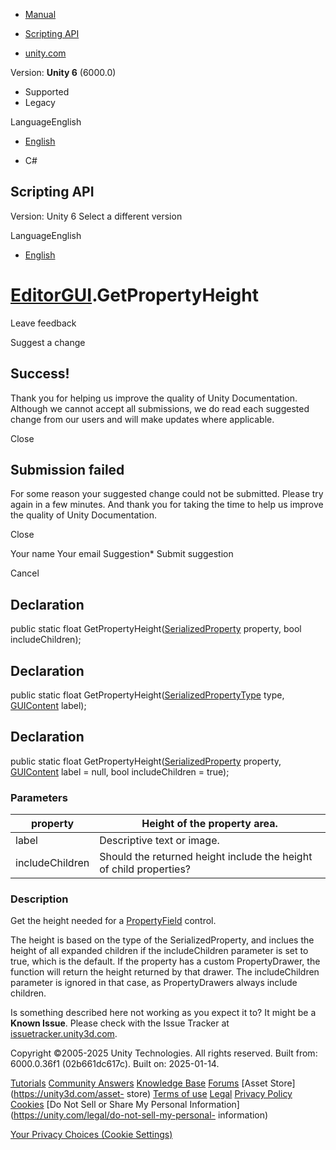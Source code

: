 [ ]()

  * [Manual](../Manual/index.html)
  * [Scripting API](../ScriptReference/index.html)

  * [unity.com](https://unity.com/)

Version: **Unity 6** (6000.0)

  * Supported
  * Legacy

LanguageEnglish

  * [English]()

  * C#

[ ](https://docs.unity3d.com)

## Scripting API

Version: Unity 6 Select a different version

LanguageEnglish

  * [English]()

#  [EditorGUI](EditorGUI.html).GetPropertyHeight

Leave feedback

Suggest a change

## Success!

Thank you for helping us improve the quality of Unity Documentation. Although
we cannot accept all submissions, we do read each suggested change from our
users and will make updates where applicable.

Close

## Submission failed

For some reason your suggested change could not be submitted. Please <a>try
again</a> in a few minutes. And thank you for taking the time to help us
improve the quality of Unity Documentation.

Close

Your name Your email Suggestion* Submit suggestion

Cancel

[ ]()

## Declaration

public static float
GetPropertyHeight([SerializedProperty](SerializedProperty.html) property, bool
includeChildren);

## Declaration

public static float
GetPropertyHeight([SerializedPropertyType](SerializedPropertyType.html) type,
[GUIContent](GUIContent.html) label);

## Declaration

public static float
GetPropertyHeight([SerializedProperty](SerializedProperty.html) property,
[GUIContent](GUIContent.html) label = null, bool includeChildren = true);

### Parameters

property | Height of the property area.  
---|---  
label | Descriptive text or image.  
includeChildren | Should the returned height include the height of child properties?  
  
### Description

Get the height needed for a [PropertyField](EditorGUI.PropertyField.html)
control.

The height is based on the type of the SerializedProperty, and inclues the
height of all expanded children if the includeChildren parameter is set to
true, which is the default. If the property has a custom PropertyDrawer, the
function will return the height returned by that drawer. The includeChildren
parameter is ignored in that case, as PropertyDrawers always include children.

Is something described here not working as you expect it to? It might be a
**Known Issue**. Please check with the Issue Tracker at
[issuetracker.unity3d.com](https://issuetracker.unity3d.com).

Copyright ©2005-2025 Unity Technologies. All rights reserved. Built from:
6000.0.36f1 (02b661dc617c). Built on: 2025-01-14.

[Tutorials](https://unity3d.com/learn) [Community
Answers](https://answers.unity3d.com) [Knowledge
Base](https://support.unity3d.com/hc/en-us)
[Forums](https://forum.unity3d.com) [Asset Store](https://unity3d.com/asset-
store) [Terms of use](https://docs.unity3d.com/Manual/TermsOfUse.html)
[Legal](https://unity.com/legal) [Privacy
Policy](https://unity.com/legal/privacy-policy)
[Cookies](https://unity.com/legal/cookie-policy) [Do Not Sell or Share My
Personal Information](https://unity.com/legal/do-not-sell-my-personal-
information)

[Your Privacy Choices (Cookie Settings)](javascript:void\(0\);)

